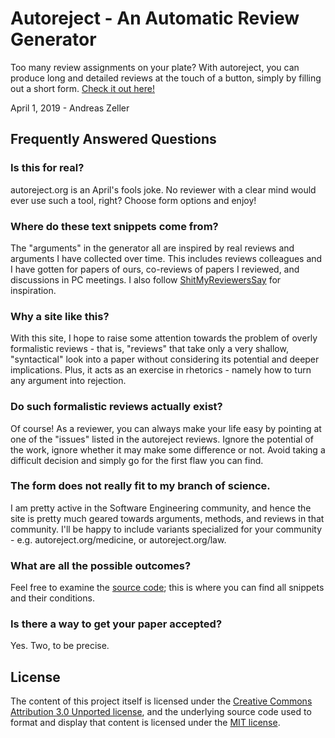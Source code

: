 # Autoreject - An Automatic Review Generator

Too many review assignments on your plate?  With autoreject, you can produce long and detailed reviews at the touch of a button, simply by filling out a short form.  [Check it out here!](https://autoreject.org/)

April 1, 2019 - Andreas Zeller


## Frequently Answered Questions

### Is this for real?

autoreject.org is an April's fools joke.  No reviewer with a clear mind would ever use such a tool, right?  Choose form options and enjoy!


### Where do these text snippets come from?

The "arguments" in the generator all are inspired by real reviews and arguments I have collected over time.  This includes reviews colleagues and I have gotten for papers of ours, co-reviews of papers I reviewed, and discussions in PC meetings.  I also follow [ShitMyReviewersSay](https://twitter.com/YourPaperSucks) for inspiration.


### Why a site like this?

With this site, I hope to raise some attention towards the problem of overly formalistic reviews - that is, "reviews" that take only a very shallow, "syntactical" look into a paper without considering its potential and deeper implications.  Plus, it acts as an exercise in rhetorics - namely how to turn any argument into rejection.


### Do such formalistic reviews actually exist?

Of course!  As a reviewer, you can always make your life easy by pointing at one of the "issues" listed in the autoreject reviews.  Ignore the potential of the work, ignore whether it may make some difference or not.  Avoid taking a difficult decision and simply go for the first flaw you can find.


### The form does not really fit to my branch of science.

I am pretty active in the Software Engineering community, and hence the site is pretty much geared towards arguments, methods, and reviews in that community.  I'll be happy to include variants specialized for your community - e.g. autoreject.org/medicine, or autoreject.org/law.


### What are all the possible outcomes?

Feel free to examine the [source code](https://github.com/uds-se/autoreject/blob/master/index.html); this is where you can find all snippets and their conditions.


### Is there a way to get your paper accepted?

Yes.  Two, to be precise.


## License

The content of this project itself is licensed under the [Creative Commons Attribution 3.0 Unported license](https://creativecommons.org/licenses/by/3.0/), and the underlying source code used to format and display that content is licensed under the [MIT license](LICENSE.md).